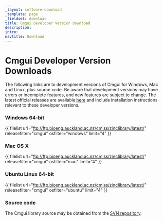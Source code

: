 ```yaml
---
_layout: software-download
_template: page
_fieldset: download
title: Cmgui Developer Version Download
description:
intro: 
navtitle: Download
---
```


# Cmgui Developer Version Downloads

The following links are to development versions of Cmgui for Windows, Mac and Linux, plus source code. Be aware that development versions may have errors or incomplete features, and new features are subject to change. The latest official releases are available [here](/software/opencmiss/cmgui/download/) and include installation instructions relevant to these developer versions.

### Windows 64-bit

{{ filelist url="ftp://ftp.bioeng.auckland.ac.nz/cmiss/zinclibrary/latest/" releasefilter="cmgui" osfilter="windows" limit="4" }}

### Mac OS X

{{ filelist url="ftp://ftp.bioeng.auckland.ac.nz/cmiss/zinclibrary/latest/" releasefilter="cmgui" osfilter="mac" limit="4" }}

### Ubuntu Linux 64-bit

{{ filelist url="ftp://ftp.bioeng.auckland.ac.nz/cmiss/zinclibrary/latest/" releasefilter="cmgui" osfilter="ubuntu" limit="4" }}

### Source code

The Cmgui library source may be obtained from the [SVN repository](https://svn.physiomeproject.org/svn/cmiss/cmgui/).
